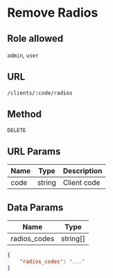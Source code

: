 # Remove Radios

## Role allowed
`admin`, `user`

## URL
`/clients/:code/radios`

## Method
`DELETE`

## URL Params
| Name | Type | Description |
| --- | --- | --- |
| code | string | Client code |

## Data Params
| Name | Type |
| --- | --- |
| radios_codes | string[] |

```json
{
    "radios_codes": "..."
}
```